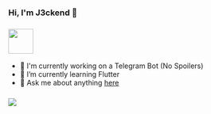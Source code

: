 ### Hi, I'm J3ckend 👋


### <img src="https://media.giphy.com/media/VgCDAzcKvsR6OM0uWg/giphy.gif" width="50">

- 🔭 I'm currently working on a Telegram Bot (No Spoilers)
- 🌱 I’m currently learning Flutter
- 💬 Ask me about anything <a href='https://t.me/joinchat/IP4Ps0rUa_ToKoEM0OzZMA'>here</a>

### <img src="https://camo.githubusercontent.com/410dd0b1b800cd1e13965237beee2a32474be978/68747470733a2f2f6d656469612e67697068792e636f6d2f6d656469612f4d3967624264396e6244724f5475314d71782f67697068792e676966">
